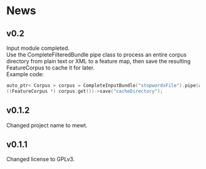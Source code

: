 News
====

## v0.2

Input module completed.   
Use the CompleteFilteredBundle pipe class to process an entire corpus directory from plain text or XML to a feature map, then save the resulting FeatureCorpus to cache it for later.  
Example code:  
````C++
auto_ptr< Corpus > corpus = CompleteInputBundle("stopwordsFile").pipe(auto_ptr< Corpus >(new Corpus("corpusDirectory", DOCUMENT_TYPE_BASIC)));
((FeatureCorpus *) corpus.get())->save("cacheDirectory");
````

## v0.1.2

Changed project name to mewt.  

## v0.1.1

Changed license to GPLv3.  

